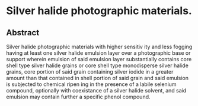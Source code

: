 # Silver halide photographic materials.

## Abstract
Silver halide photographic materials with higher sensitiv ity and less fogging having at least one silver halide emulsion layer over a photographic base or support wherein emulsion of said emulsion layer substantially contains core shell type silver halide grains or core shell type monodisperse silver halide grains, core portion of said grain containing silver iodide in a greater amount than that contained in shell portion of said grain and said emulsion is subjected to chemical ripen ing in the presence of a labile selenium compound, optionally with coexistance of a silver halide solvent, and said emulsion may contain further a specific phenol compound.